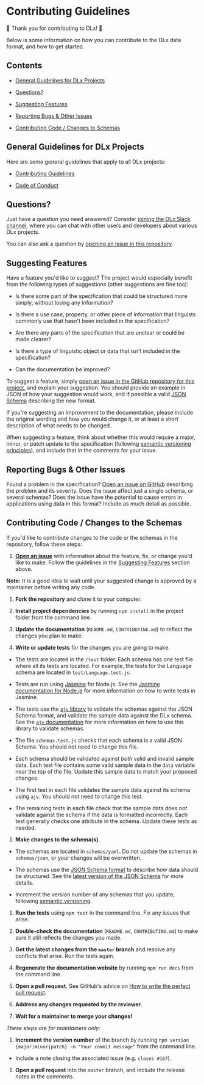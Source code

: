 # Contributing Guidelines

:star2: Thank you for contributing to DLx! :star2:

Below is some information on how you can contribute to the DLx data format, and how to get started.

## Contents

* [General Guidelines for DLx Projects](#general-guidelines-for-dlx-projects)

* [Questions?](#questions)

* [Suggesting Features](#suggesting-features)

* [Reporting Bugs & Other Issues](#reporting-bugs-other-issues)

* [Contributing Code / Changes to Schemas](#contributing-code)

## General Guidelines for DLx Projects

Here are some general guidelines that apply to all DLx projects:

* [Contributing Guidelines][1]

* [Code of Conduct][2]

## Questions?

Just have a question you need answered? Consider [joining the DLx Slack channel][3], where you can chat with other users and developers about various DLx projects.

You can also ask a question by [opening an issue in this repository][4].

## Suggesting Features

Have a feature you'd like to suggest? The project would especially benefit from the following types of suggestions (other suggestions are fine too):

- Is there some part of the specification that could be structured more simply, without losing any information?

- Is there a use case, property, or other piece of information that linguists commonly use that hasn't been included in the specification?

- Are there any parts of the specification that are unclear or could be made clearer?

- Is there a type of linguistic object or data that isn't included in the specification?

- Can the documentation be improved?

To suggest a feature, simply [open an issue in the GitHub repository for this project][4], and explain your suggestion. You should provide an example in JSON of how your suggestion would work, and if possible a valid [JSON Schema][5] describing the new format.

If you're suggesting an improvement to the documentation, please include the original wording and how you would change it, or at least a short description of what needs to be changed.

When suggesting a feature, think about whether this would require a major, minor, or patch update to the specification (following [semantic versioning principles][6]), and include that in the comments for your issue.

## Reporting Bugs & Other Issues

Found a problem in the specification? [Open an issue on GitHub][4] describing the problem and its severity. Does the issue affect just a single schema, or several schemas? Does the issue have the potential to cause errors in applications using data in this format? Include as much detail as possible.

## Contributing Code / Changes to the Schemas

If you'd like to contribute changes to the code or the schemas in the repository, follow these steps:

1. **[Open an issue][8]** with information about the feature, fix, or change you'd like to make. Follow the guidelines in the [Suggesting Features](#suggesting-features) section above.

  **Note:** It is a good idea to wait until your suggested change is approved by a maintainer before writing any code.

1. **Fork the repository** and clone it to your computer.

1. **Install project dependencies** by running `npm install` in the project folder from the command line.

1. **Update the documentation** (`README.md`, `CONTRIBUTING.md`) to reflect the changes you plan to make.

1. **Write or update tests** for the changes you are going to make.

  - The tests are located in the `/test` folder. Each schema has one test file where all its tests are located. For example, the tests for the Language schema are located in `test/Language.test.js`.

  - Tests are run using [Jasmine][9] for Node.js. See the [Jasmine documentation for Node.js][10] for more information on how to write tests in Jasmine.

  - The tests use the [`ajv` library][7] to validate the schemas against the JSON Schema format, and validate the sample data against the DLx schema. See the [`ajv` documentation][7] for more information on how to use this library to validate schemas.

  - The file `schemas.test.js` checks that each schema is a valid JSON Schema. You should not need to change this file.

  - Each schema should be validated against *both* valid and invalid sample data. Each test file contains some valid sample data in the `data` variable near the top of the file. Update this sample data to match your proposed changes.

  - The first test in each file validates the sample data against its schema using `ajv`. You should not need to change this test.

  - The remaining tests in each file check that the sample data does *not* validate against the schema if the data is formatted incorrectly. Each test generally checks one attribute in the schema. Update these tests as needed.

1. **Make changes to the schema(s)**.

  - The schemas are located in `schemas/yaml`. Do not update the schemas in `schemas/json`, or your changes will be overwritten.

  - The schemas use the [JSON Schema format][5] to describe how data should be structured. See the [latest version of the JSON Schema][11] for more details.

  - Increment the version number of any schemas that you update, following [semantic versioning][6].

1. **Run the tests** using `npm test` in the command line. Fix any issues that arise.

1. **Double-check the documentation** (`README.md`, `CONTRIBUTING.md`) to make sure it still reflects the changes you made.

1. **Get the latest changes from the `master` branch** and resolve any conflicts that arise. Run the tests again.

1. **Regenerate the documentation website** by running `npm run docs` from the command line.

1. **Open a pull request**. See GitHub's advice on [How to write the perfect pull request][12].

1. **Address any changes requested by the reviewer**.

1. **Wait for a maintainer to merge your changes!**

_These steps are for maintainers only:_

1. **Increment the version number** of the branch by running `npm version {major|minor|patch} -m "Your commit message"` from the command line.

  - Include a note closing the associated issue (e.g. `closes #167`).

1. **Open a pull request** into the `master` branch, and include the release notes in the comments.

[1]: https://github.com/digitallinguistics/digitallinguistics.github.io/blob/master/CONTRIBUTING.md
[2]: https://github.com/digitallinguistics/digitallinguistics.github.io/blob/master/CODE_OF_CONDUCT.md
[3]: https://slack.digitallinguistics.io/
[4]: https://github.com/digitallinguistics/spec/issues/
[5]: http://json-schema.org/
[6]: http://semver.org/
[7]: https://www.npmjs.com/package/ajv
[8]: https://github.com/digitallinguistics/spec/issues/new
[9]: https://jasmine.github.io/
[10]: https://jasmine.github.io/setup/nodejs.html
[11]: http://json-schema.org/latest/json-schema-validation.html
[12]: https://blog.github.com/2015-01-21-how-to-write-the-perfect-pull-request/
